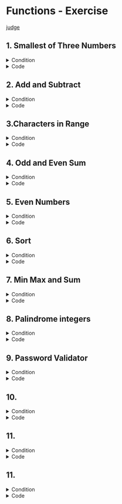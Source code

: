 # Functions - Exercise
[judge](https://judge.softuni.org/Contests/1728/Functions-Exercise)


## 1. Smallest of Three Numbers
<details><summary>Condition</summary>

Write a function that receives **three intege**r numbers and returns the **smallest**. 
Print the result on the console. Use an appropriate name for the function.

Example

| Input               | Output |
|---------------------|--------|
| 2</br>5</br>3       | 2      |
| 600</br>342</br>123 | 123    |
| 25</br>21</br>4     | 4      |

</details>
<details> <summary>Code</summary>

basic
```Python

```
function

</details>


## 2. Add and Subtract
<details><summary>Condition</summary>

You will receive **three integer numbers**.</br>
Write functions named:</br>
* **sum_numbers()** that returns the sum of the **first two** integers</br>
* **subtract()** that returns the **difference** between the **returned result** of the first function and the third integer</br>

Wrap the two functions in a function named **add_and_subtract()** which will receive the three numbers as parameters. 
Print the result of the **subtract()** function on the console.</br>


Example

| Input             | Output |
|-------------------|--------|
| 23</br>6</br>10   | 19     |
| 1</br>17</br>30   | -12    |
| 42</br>58</br>100 | 0      |

</details>
<details> <summary>Code</summary>

```Python


```
</details>

## 3.Characters in Range
<details><summary>Condition</summary>

Write a function that receives **two characters** and returns a **single string with all the characters** 
**in between them** (according to the ASCII code), separated by a **single space**. Print the result on the console.

Example

| Input   | Output                 |
|---------|------------------------|
| a</br>d |b c|
| #</br>: |$ % & ' ( ) * + , - . / 0 1 2 3 4 5 6 7 8 9|
| #</br>C |$ % & ' ( ) * + , - . / 0 1 2 3 4 5 6 7 8 9 : ; < = > ? @ A B|

</details>
<details> <summary>Code</summary>

```Python


```
</details>

## 4. Odd and Even Sum
<details><summary>Condition</summary>

You will receive a **single number**. 
You should write a function that returns the sum of all even and all odd digits in a given number. The result should be returned as a single string in the format: 
**"Odd sum = {sum_of_odd_digits}**, **Even sum = {sum_of_even_digits}"**
Print the result of the function on the console.


Example

| Input         | Output                 |
|---------------|------------------------|
|1000435|Odd sum = 9, Even sum = 4|
|3495892137259234|Odd sum = 54, Even sum = 22|

</details>
<details> <summary>Code</summary>

```Python


```
</details>

## 5. Even Numbers
<details><summary>Condition</summary>

Write a program that receives a sequence of numbers (integers) separated by a single space. 
It should print a list of only the even numbers. Use filter().

Example

| Input         | Output                 |
|---------------|------------------------|
|1 2 3 4|[2, 4]|
|1 2 3 -1 -2 -3|[2, -2]|

</details>
<details> <summary>Code</summary>

```Python


```
</details>

## 6.	Sort
<details><summary>Condition</summary>

Write a program that receives a sequence of numbers (integers) separated by a single space. 
It should print a sorted list of numbers in ascending order. Use sorted().

Example

| Input         | Output                 |
|---------------|------------------------|
|6 2 4|[2, 4, 6]|
|12 52 11 53 2 8 45|[2, 8, 11, 12, 45, 52, 53]|

</details>
<details> <summary>Code</summary>

```Python


```
</details>

## 7.	Min Max and Sum
<details><summary>Condition</summary>

Write a program that receives a sequence of numbers (integers) separated by a single space. It should print the min and max values of the given numbers and the sum of all the numbers in the list. Use min(), max() and sum().
The output should be as follows:
* On the first line: **"The minimum number is {minimum number}"**
* On the second line: **"The maximum number is {maximum number}"**
* On the third line: **"The sum number is: {sum of all numbers}"**


Example

| Input | Output                 |
|-------|------------------------|
| 2 4 6 |The minimum number is 2</br>The maximum number is 6</br>The sum number is: 12|
|12 52 11 53 2 8 45| The minimum number is 2</br>The maximum number is 53</br>The sum number is: 183|

</details>
<details> <summary>Code</summary>

```Python


```
</details>

## 8.	Palindrome integers
<details><summary>Condition</summary>

A palindrome is a number that reads the same **backward as forward**, such as 323 or 1001. 
Write a function that receives a list of positive integers, separated by comma and space ", ". 
The function should check if each integer is a **palindrome** - **True** or **False**. Print the result.


Example

| Input         | Output                            |
|---------------|-----------------------------------|
|123, 323, 421, 121| False</br>True</br>False</br>True |
|32, 2, 232, 1010| False</br>True</br>True</br>False |

</details>
<details> <summary>Code</summary>

```Python


```
</details>

## 9. Password Validator
<details><summary>Condition</summary>


Example

| Input         | Output                 |
|---------------|------------------------|
|||
|||

</details>
<details> <summary>Code</summary>

```Python


```
</details>

## 10.	
<details><summary>Condition</summary>


Example

| Input         | Output                 |
|---------------|------------------------|
|||
|||

</details>
<details> <summary>Code</summary>

```Python


```
</details>

## 11.	
<details><summary>Condition</summary>


Example

| Input         | Output                 |
|---------------|------------------------|
|||
|||

</details>
<details> <summary>Code</summary>

```Python


```
</details>

## 11.	
<details><summary>Condition</summary>


Example

| Input         | Output                 |
|---------------|------------------------|
|||
|||

</details>
<details> <summary>Code</summary>

```Python


```
</details>